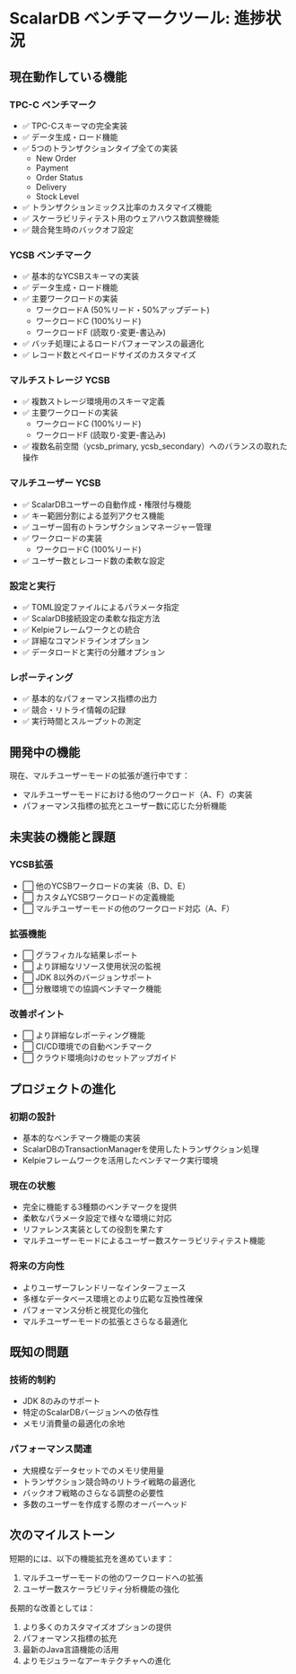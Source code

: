 # ScalarDB ベンチマークツール: 進捗状況

## 現在動作している機能

### TPC-C ベンチマーク
- ✅ TPC-Cスキーマの完全実装
- ✅ データ生成・ロード機能
- ✅ 5つのトランザクションタイプ全ての実装
  - New Order
  - Payment
  - Order Status
  - Delivery
  - Stock Level
- ✅ トランザクションミックス比率のカスタマイズ機能
- ✅ スケーラビリティテスト用のウェアハウス数調整機能
- ✅ 競合発生時のバックオフ設定

### YCSB ベンチマーク
- ✅ 基本的なYCSBスキーマの実装
- ✅ データ生成・ロード機能
- ✅ 主要ワークロードの実装
  - ワークロードA (50%リード・50%アップデート)
  - ワークロードC (100%リード)
  - ワークロードF (読取り-変更-書込み)
- ✅ バッチ処理によるロードパフォーマンスの最適化
- ✅ レコード数とペイロードサイズのカスタマイズ

### マルチストレージ YCSB
- ✅ 複数ストレージ環境用のスキーマ定義
- ✅ 主要ワークロードの実装
  - ワークロードC (100%リード)
  - ワークロードF (読取り-変更-書込み)
- ✅ 複数名前空間（ycsb_primary, ycsb_secondary）へのバランスの取れた操作

### マルチユーザー YCSB
- ✅ ScalarDBユーザーの自動作成・権限付与機能
- ✅ キー範囲分割による並列アクセス機能
- ✅ ユーザー固有のトランザクションマネージャー管理
- ✅ ワークロードの実装
  - ワークロードC (100%リード)
- ✅ ユーザー数とレコード数の柔軟な設定

### 設定と実行
- ✅ TOML設定ファイルによるパラメータ指定
- ✅ ScalarDB接続設定の柔軟な指定方法
- ✅ Kelpieフレームワークとの統合
- ✅ 詳細なコマンドラインオプション
- ✅ データロードと実行の分離オプション

### レポーティング
- ✅ 基本的なパフォーマンス指標の出力
- ✅ 競合・リトライ情報の記録
- ✅ 実行時間とスループットの測定

## 開発中の機能

現在、マルチユーザーモードの拡張が進行中です：
- マルチユーザーモードにおける他のワークロード（A、F）の実装
- パフォーマンス指標の拡充とユーザー数に応じた分析機能

## 未実装の機能と課題

### YCSB拡張
- ⬜ 他のYCSBワークロードの実装（B、D、E）
- ⬜ カスタムYCSBワークロードの定義機能
- ⬜ マルチユーザーモードの他のワークロード対応（A、F）

### 拡張機能
- ⬜ グラフィカルな結果レポート
- ⬜ より詳細なリソース使用状況の監視
- ⬜ JDK 8以外のバージョンサポート
- ⬜ 分散環境での協調ベンチマーク機能

### 改善ポイント
- ⬜ より詳細なレポーティング機能
- ⬜ CI/CD環境での自動ベンチマーク
- ⬜ クラウド環境向けのセットアップガイド

## プロジェクトの進化

### 初期の設計
- 基本的なベンチマーク機能の実装
- ScalarDBのTransactionManagerを使用したトランザクション処理
- Kelpieフレームワークを活用したベンチマーク実行環境

### 現在の状態
- 完全に機能する3種類のベンチマークを提供
- 柔軟なパラメータ設定で様々な環境に対応
- リファレンス実装としての役割を果たす
- マルチユーザーモードによるユーザー数スケーラビリティテスト機能

### 将来の方向性
- よりユーザーフレンドリーなインターフェース
- 多様なデータベース環境とのより広範な互換性確保
- パフォーマンス分析と視覚化の強化
- マルチユーザーモードの拡張とさらなる最適化

## 既知の問題

### 技術的制約
- JDK 8のみのサポート
- 特定のScalarDBバージョンへの依存性
- メモリ消費量の最適化の余地

### パフォーマンス関連
- 大規模なデータセットでのメモリ使用量
- トランザクション競合時のリトライ戦略の最適化
- バックオフ戦略のさらなる調整の必要性
- 多数のユーザーを作成する際のオーバーヘッド

## 次のマイルストーン

短期的には、以下の機能拡充を進めています：

1. マルチユーザーモードの他のワークロードへの拡張
2. ユーザー数スケーラビリティ分析機能の強化

長期的な改善としては：

1. より多くのカスタマイズオプションの提供
2. パフォーマンス指標の拡充
3. 最新のJava言語機能の活用
4. よりモジュラーなアーキテクチャへの進化

